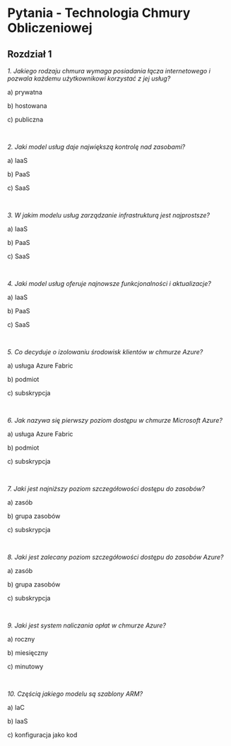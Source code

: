 # Pytania - Technologia Chmury Obliczeniowej

## Rozdział 1

*1. Jakiego rodzaju chmura wymaga posiadania łącza internetowego i pozwala
każdemu użytkownikowi korzystać z jej usług?*

a) prywatna

b) hostowana

c) publiczna

<br/>

*2. Jaki model usług daje największą kontrolę nad zasobami?*

a) IaaS

b) PaaS

c) SaaS

<br />

*3. W jakim modelu usług zarządzanie infrastrukturą jest najprostsze?*

a) IaaS

b) PaaS

c) SaaS

<br />

*4. Jaki model usług oferuje najnowsze funkcjonalności i aktualizacje?*

a) IaaS

b) PaaS

c) SaaS

<br />

*5. Co decyduje o izolowaniu środowisk klientów w chmurze Azure?*

a) usługa Azure Fabric

b) podmiot

c) subskrypcja

<br />

*6. Jak nazywa się pierwszy poziom dostępu w chmurze Microsoft Azure?*

a) usługa Azure Fabric

b) podmiot

c) subskrypcja

<br />

*7. Jaki jest najniższy poziom szczegółowości dostępu do zasobów?*

a) zasób

b) grupa zasobów

c) subskrypcja

<br />

*8. Jaki jest zalecany poziom szczegółowości dostępu do zasobów Azure?*

a) zasób

b) grupa zasobów

c) subskrypcja

<br />

*9. Jaki jest system naliczania opłat w chmurze Azure?*

a) roczny

b) miesięczny

c) minutowy

<br />

*10. Częścią jakiego modelu są szablony ARM?*

a) IaC

b) IaaS

c) konfiguracja jako kod
